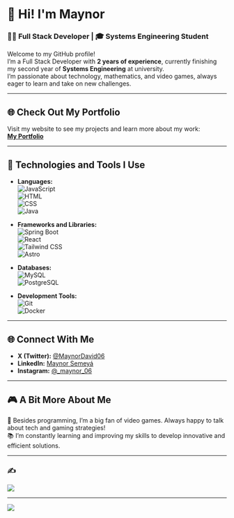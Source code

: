 # 👋 Hi! I'm Maynor  

### 👨‍💻 **Full Stack Developer** | 🎓 **Systems Engineering Student**  

Welcome to my GitHub profile!  
I’m a Full Stack Developer with **2 years of experience**, currently finishing my second year of **Systems Engineering** at university.  
I’m passionate about technology, mathematics, and video games, always eager to learn and take on new challenges.  

---

## 🌐 **Check Out My Portfolio**  
Visit my website to see my projects and learn more about my work:  
**[My Portfolio](https://portafoliomd.netlify.app/)**  

---

## 🚀 **Technologies and Tools I Use**  

- **Languages:**  
  ![JavaScript](https://img.shields.io/badge/-JavaScript-F7DF1E?style=flat-square&logo=javascript&logoColor=black)  
  ![HTML](https://img.shields.io/badge/-HTML5-E34F26?style=flat-square&logo=html5&logoColor=white)  
  ![CSS](https://img.shields.io/badge/-CSS3-1572B6?style=flat-square&logo=css3&logoColor=white)  
  ![Java](https://img.shields.io/badge/-Java-007396?style=flat-square&logo=java&logoColor=white)  

- **Frameworks and Libraries:**  
  ![Spring Boot](https://img.shields.io/badge/-Spring%20Boot-6DB33F?style=flat-square&logo=spring&logoColor=white)  
  ![React](https://img.shields.io/badge/-React-61DAFB?style=flat-square&logo=react&logoColor=black)  
  ![Tailwind CSS](https://img.shields.io/badge/-Tailwind%20CSS-06B6D4?style=flat-square&logo=tailwind-css&logoColor=white)  
  ![Astro](https://img.shields.io/badge/-Astro-FF5D01?style=flat-square&logo=astro&logoColor=white)  

- **Databases:**  
  ![MySQL](https://img.shields.io/badge/-MySQL-4479A1?style=flat-square&logo=mysql&logoColor=white)  
  ![PostgreSQL](https://img.shields.io/badge/-PostgreSQL-336791?style=flat-square&logo=postgresql&logoColor=white)  

- **Development Tools:**  
  ![Git](https://img.shields.io/badge/-Git-F05032?style=flat-square&logo=git&logoColor=white)  
  ![Docker](https://img.shields.io/badge/-Docker-2496ED?style=flat-square&logo=docker&logoColor=white)  

---

## 🌐 **Connect With Me**  

- **X (Twitter):** [@MaynorDavid06](https://x.com/MaynorDavid06)  
- **LinkedIn:** [Maynor Semeyá](www.linkedin.com/in/maynor-semeya)  
- **Instagram:** [@_maynor_06](https://www.instagram.com/_maynor_06/)  

---

## 🎮 **A Bit More About Me**  

👾 Besides programming, I’m a big fan of video games. Always happy to talk about tech and gaming strategies!  
📚 I’m constantly learning and improving my skills to develop innovative and efficient solutions.  

---

### ✍️
![](https://quotes-github-readme.vercel.app/api?type=horizontal&theme=tokyonight)

---
[![](https://visitcount.itsvg.in/api?id=Maynor&icon=0&color=0)](https://visitcount.itsvg.in)

<!-- Proudly created with GPRM ( https://gprm.itsvg.in ) -->
